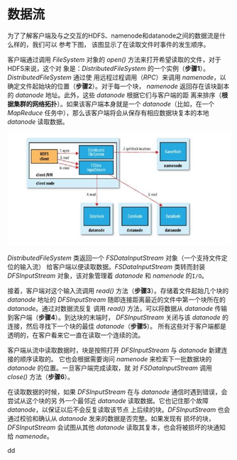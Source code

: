 数据流
==================================================================================
为了了解客户端及与之交互的HDFS、namenode和datanode之间的数据流是什么样的，我们可以 参考下图，
该图显示了在读取文件时事件的发生顺序。

客户端通过调用 *FileSystem* 对象的 *open()* 方法来打开希望读取的文件，对于HDFS来说，这个对
象是：*DistributedFileSystem* 的一个实例（**步骤1**）。*DistributedFileSystem* 通过使
用远程过程调用（*RPC*）来调用 *namenode*，以确定文件起始块的位置（**步骤2**）。对于每一个块，
*namenode* 返回存在该块副本的 *datanode* 地址。此外，这些 *datanode* 根据它们与客户端的距
离来排序（**根据集群的网络拓扑**）。如果该客户端本身就是一个 *datanode*（比如，在一个
*MapReduce* 任务中），那么该客户端将会从保存有相应数据块复本的本地 *datanode* 读取数据。

![客户端读取HDFS中的数据](img/1.jpeg)

*DistributedFileSystem* 类返回一个 *FSDataInputStream* 对象（一个支持文件定位的输入流）
给客户端以便读取数据。*FSDataInputStream* 类转而封装 *DFSInputStream* 对象，该对象管理着
*datanode* 和 *namenode* 的`I/O`。

接着，客户端对这个输入流调用 *read()* 方法（**步骤3**）。存储着文件起始几个块的 *datanode*
地址的 *DFSInputStream* 随即连接距离最近的文件中第一个块所在的 *datanode*。通过对数据流反复
调用 *read()* 方法，可以将数据从 *datanode* 传输到客户端（**步骤4**）。到达块的末端时，
*DFSInputStream* 关闭与该 *datanode* 的连接，然后寻找下一个块的最佳 *datanode*（**步骤5**）。
所有这些对于客户端都是透明的，在客户看来它一直在读取一个连续的流。

客户端从流中读取数据时，块是按照打开 *DFSInputStream* 与 *datanode* 新建连接的顺序读取的。
它也会根据需要询问 *namenode* 来检索下一批数据块的 *datanode* 的位置。一旦客户端完成读取，就
对 *FSDataInputStream* 调用 *close()* 方法（**步骤6**）。

在读取数据的时候，如果 *DFSInputStream* 在与 *datanode* 通信时遇到错误，会尝试从这个块的另
外一个最邻近 *datanode* 读取数据。它也记住那个故障 *datanode*，以保证以后不会反复读取该节点
上后续的块。*DFSInputStream* 也会通过校验和确认从 *datanode* 发来的数据是否完整。如果发现有
损坏的块，*DFSInputStream* 会试图从其他 *datanode* 读取其复本，也会将被损坏的块通知给
*namenode*。

































dd
